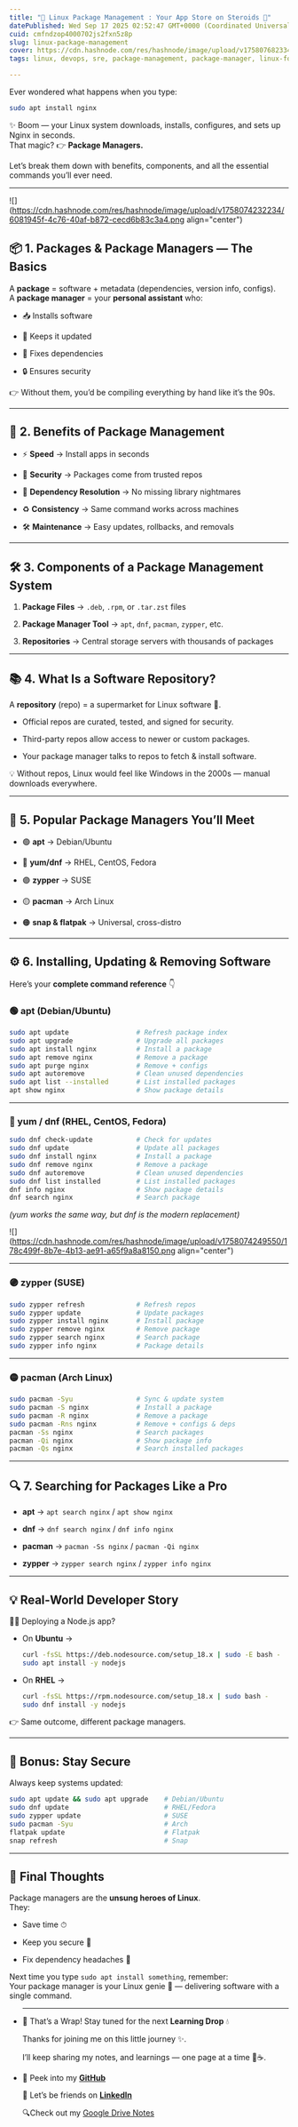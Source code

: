```yaml
---
title: "🐧 Linux Package Management : Your App Store on Steroids 🚀"
datePublished: Wed Sep 17 2025 02:52:47 GMT+0000 (Coordinated Universal Time)
cuid: cmfndzop4000702js2fxn5z8p
slug: linux-package-management
cover: https://cdn.hashnode.com/res/hashnode/image/upload/v1758076823343/472e06f6-66e4-41ca-9f0c-7ae1613ae8ea.png
tags: linux, devops, sre, package-management, package-manager, linux-for-beginners, devops-articles, linux-commands, devops-journey, devopscommunity

---
```


Ever wondered what happens when you type:

```bash
sudo apt install nginx
```

✨ Boom — your Linux system downloads, installs, configures, and sets up Nginx in seconds.  
That magic? 👉 **Package Managers.**

Let’s break them down with benefits, components, and all the essential commands you’ll ever need.

---

![](https://cdn.hashnode.com/res/hashnode/image/upload/v1758074232234/6081945f-4c76-40af-b872-cecd6b83c3a4.png align="center")

## 📦 1. Packages & Package Managers — The Basics

A **package** = software + metadata (dependencies, version info, configs).  
A **package manager** = your **personal assistant** who:

* 📥 Installs software
    
* 🔄 Keeps it updated
    
* 🧩 Fixes dependencies
    
* 🔒 Ensures security
    

👉 Without them, you’d be compiling everything by hand like it’s the 90s.

---

## 🎁 2. Benefits of Package Management

* ⚡ **Speed** → Install apps in seconds
    
* 🔐 **Security** → Packages come from trusted repos
    
* 🧩 **Dependency Resolution** → No missing library nightmares
    
* ♻️ **Consistency** → Same command works across machines
    
* 🛠 **Maintenance** → Easy updates, rollbacks, and removals
    

---

## 🛠 3. Components of a Package Management System

1. **Package Files** → `.deb`, `.rpm`, or `.tar.zst` files
    
2. **Package Manager Tool** → `apt`, `dnf`, `pacman`, `zypper`, etc.
    
3. **Repositories** → Central storage servers with thousands of packages
    

---

## 📚 4. What Is a Software Repository?

A **repository** (repo) = a supermarket for Linux software 🛒.

* Official repos are curated, tested, and signed for security.
    
* Third-party repos allow access to newer or custom packages.
    
* Your package manager talks to repos to fetch & install software.
    

💡 Without repos, Linux would feel like Windows in the 2000s — manual downloads everywhere.

---

## 🔧 5. Popular Package Managers You’ll Meet

* 🟢 **apt** → Debian/Ubuntu
    
* 🔴 **yum/dnf** → RHEL, CentOS, Fedora
    
* 🟣 **zypper** → SUSE
    
* 🟡 **pacman** → Arch Linux
    
* 🟠 **snap & flatpak** → Universal, cross-distro
    

---

## ⚙️ 6. Installing, Updating & Removing Software

Here’s your **complete command reference** 👇

### 🟢 apt (Debian/Ubuntu)

```bash
sudo apt update                 # Refresh package index
sudo apt upgrade                # Upgrade all packages
sudo apt install nginx          # Install a package
sudo apt remove nginx           # Remove a package
sudo apt purge nginx            # Remove + configs
sudo apt autoremove             # Clean unused dependencies
sudo apt list --installed       # List installed packages
apt show nginx                  # Show package details
```

---

### 🔴 yum / dnf (RHEL, CentOS, Fedora)

```bash
sudo dnf check-update           # Check for updates
sudo dnf update                 # Update all packages
sudo dnf install nginx          # Install a package
sudo dnf remove nginx           # Remove a package
sudo dnf autoremove             # Clean unused dependencies
sudo dnf list installed         # List installed packages
dnf info nginx                  # Show package details
dnf search nginx                # Search package
```

*(yum works the same way, but dnf is the modern replacement)*

![](https://cdn.hashnode.com/res/hashnode/image/upload/v1758074249550/178c499f-8b7e-4b13-ae91-a65f9a8a8150.png align="center")

---

### 🟣 zypper (SUSE)

```bash
sudo zypper refresh             # Refresh repos
sudo zypper update              # Update packages
sudo zypper install nginx       # Install package
sudo zypper remove nginx        # Remove package
sudo zypper search nginx        # Search package
sudo zypper info nginx          # Package details
```

---

### 🟡 pacman (Arch Linux)

```bash
sudo pacman -Syu                # Sync & update system
sudo pacman -S nginx            # Install a package
sudo pacman -R nginx            # Remove a package
sudo pacman -Rns nginx          # Remove + configs & deps
pacman -Ss nginx                # Search packages
pacman -Qi nginx                # Show package info
pacman -Qs nginx                # Search installed packages
```

---

## 🔍 7. Searching for Packages Like a Pro

* **apt** → `apt search nginx` / `apt show nginx`
    
* **dnf** → `dnf search nginx` / `dnf info nginx`
    
* **pacman** → `pacman -Ss nginx` / `pacman -Qi nginx`
    
* **zypper** → `zypper search nginx` / `zypper info nginx`
    

---

## 💡 Real-World Developer Story

👩‍💻 Deploying a Node.js app?

* On **Ubuntu** →
    
    ```bash
    curl -fsSL https://deb.nodesource.com/setup_18.x | sudo -E bash -
    sudo apt install -y nodejs
    ```
    
* On **RHEL** →
    
    ```bash
    curl -fsSL https://rpm.nodesource.com/setup_18.x | sudo bash -
    sudo dnf install -y nodejs
    ```
    

👉 Same outcome, different package managers.

---

## 🔐 Bonus: Stay Secure

Always keep systems updated:

```bash
sudo apt update && sudo apt upgrade    # Debian/Ubuntu
sudo dnf update                        # RHEL/Fedora
sudo zypper update                     # SUSE
sudo pacman -Syu                       # Arch
flatpak update                         # Flatpak
snap refresh                           # Snap
```

---

## 🎯 Final Thoughts

Package managers are the **unsung heroes of Linux**.  
They:

* Save time ⏱
    
* Keep you secure 🔐
    
* Fix dependency headaches 🧩
    

Next time you type `sudo apt install something`, remember:  
Your package manager is your Linux genie 🧞 — delivering software with a single command.

* ---
    
    🌸 That’s a Wrap! Stay tuned for the next **Learning Drop** 💧
    
    Thanks for joining me on this little journey ✨.
    
    I’ll keep sharing my notes, and learnings — one page at a time 📓☕.
    
* 🌱 Peek into my [**GitHub**](https://github.com/GorleJansi/Python/tree/main/basics)
    
    💌 Let’s be friends on [**LinkedIn**](https://www.linkedin.com/in/gorlejansi/)
    
    🔍Check out my [Google Drive Notes](https://lnkd.in/gA3fHYSc)